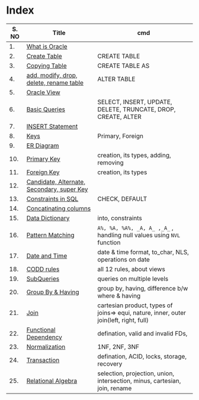 # Index

S. NO    |   Title   |cmd
---------|-----------|---
1.| [What is Oracle](1.md)|
2.| [Create Table](2.md)| CREATE TABLE
3.| [Copying Table](3.md)| CREATE TABLE AS
4.| [add, modify, drop, delete, rename table](4.md)| ALTER TABLE
5.| [Oracle View](5.md)|
6.| [Basic Queries](6.md)| SELECT, INSERT, UPDATE, DELETE, TRUNCATE, DROP, CREATE, ALTER 
7.| [INSERT Statement](7.md)|
8.| [Keys](keys.md)| Primary, Foreign
9.| [ER Diagram](erDiagram.md)|
10.| [Primary Key](primaryKey.md)| creation, its types, adding, removing
11.| [Foreign Key](foreignKey.md)| creation, its types
12.| [Candidate, Alternate, Secondary, super Key](candidateKey.md)|
13.| [Constraints in SQL](constraints.md)| CHECK, DEFAULT
14.| [Concatinating columns](ConcatinatingColumn.md)|
15.| [Data Dictionary](dataDictionary.md)| into, constraints
16.| [Pattern Matching](patternMatching.md)| `A%, %A, %A%, _A, A_ ,_A_` , handling null values using `NVL` function
17.| [Date and Time](dateAndTime.md)| date & time format, to_char, NLS, operations on date
18.| [CODD rules](coddRules.md)|  all 12 rules, about views
19.| [SubQueries](subQueries.md)| queries on multiple levels
20.| [Group By & Having](groupBy.md)| group by, having, difference b/w where & having
21.| [Join](join.md)| cartesian product, types of joins=> equi, nature, inner, outer join(left, right, full)
22.| [Functional Dependency](functionalDependency.md)| defination, valid and invalid FDs, 
23.| [Normalization](normalization.md)| 1NF, 2NF, 3NF
24.| [Transaction](transaction.md)| defination, ACID, locks, storage, recovery
25.| [Relational Algebra](relationalAlgebra.md)| selection, projection, union, intersection, minus, cartesian, join, rename
